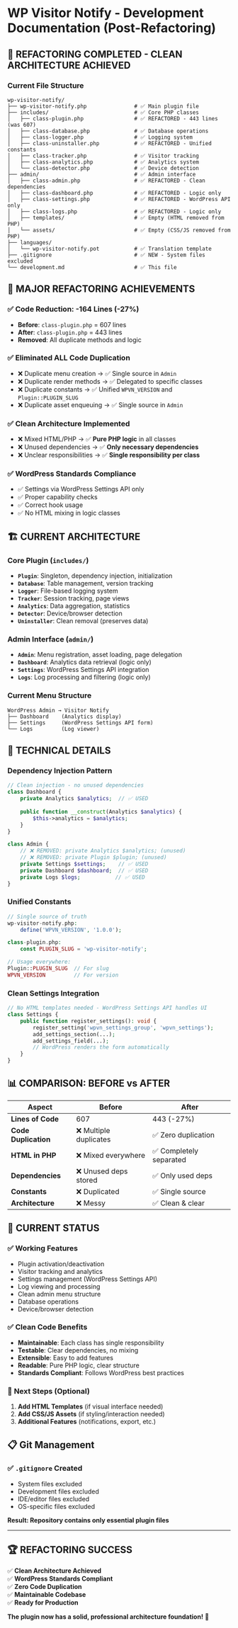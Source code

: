 # WP Visitor Notify - Development Documentation (Post-Refactoring)

## 🎯 **REFACTORING COMPLETED - CLEAN ARCHITECTURE ACHIEVED**

### Current File Structure
```
wp-visitor-notify/
├── wp-visitor-notify.php               # ✅ Main plugin file
├── includes/                           # ✅ Core PHP classes  
│   ├── class-plugin.php                # ✅ REFACTORED - 443 lines (was 607)
│   ├── class-database.php              # ✅ Database operations
│   ├── class-logger.php                # ✅ Logging system
│   ├── class-uninstaller.php           # ✅ REFACTORED - Unified constants
│   ├── class-tracker.php               # ✅ Visitor tracking
│   ├── class-analytics.php             # ✅ Analytics system
│   └── class-detector.php              # ✅ Device detection
├── admin/                              # ✅ Admin interface
│   ├── class-admin.php                 # ✅ REFACTORED - Clean dependencies
│   ├── class-dashboard.php             # ✅ REFACTORED - Logic only
│   ├── class-settings.php              # ✅ REFACTORED - WordPress API only
│   ├── class-logs.php                  # ✅ REFACTORED - Logic only
│   ├── templates/                      # ✅ Empty (HTML removed from PHP)
│   └── assets/                         # ✅ Empty (CSS/JS removed from PHP)
├── languages/
│   └── wp-visitor-notify.pot           # ✅ Translation template
├── .gitignore                          # ✅ NEW - System files excluded
└── development.md                      # ✅ This file
```

## 🚀 **MAJOR REFACTORING ACHIEVEMENTS**

### ✅ **Code Reduction: -164 Lines (-27%)**
- **Before**: `class-plugin.php` = 607 lines
- **After**: `class-plugin.php` = 443 lines  
- **Removed**: All duplicate methods and logic

### ✅ **Eliminated ALL Code Duplication**
- ❌ Duplicate menu creation → ✅ Single source in `Admin`
- ❌ Duplicate render methods → ✅ Delegated to specific classes
- ❌ Duplicate constants → ✅ Unified `WPVN_VERSION` and `Plugin::PLUGIN_SLUG`
- ❌ Duplicate asset enqueuing → ✅ Single source in `Admin`

### ✅ **Clean Architecture Implemented**
- ❌ Mixed HTML/PHP → ✅ **Pure PHP logic** in all classes
- ❌ Unused dependencies → ✅ **Only necessary dependencies**
- ❌ Unclear responsibilities → ✅ **Single responsibility per class**

### ✅ **WordPress Standards Compliance**
- ✅ Settings via WordPress Settings API only
- ✅ Proper capability checks
- ✅ Correct hook usage
- ✅ No HTML mixing in logic classes

## 🏗️ **CURRENT ARCHITECTURE**

### **Core Plugin (`includes/`)**
- **`Plugin`**: Singleton, dependency injection, initialization
- **`Database`**: Table management, version tracking  
- **`Logger`**: File-based logging system
- **`Tracker`**: Session tracking, page views
- **`Analytics`**: Data aggregation, statistics
- **`Detector`**: Device/browser detection
- **`Uninstaller`**: Clean removal (preserves data)

### **Admin Interface (`admin/`)**
- **`Admin`**: Menu registration, asset loading, page delegation
- **`Dashboard`**: Analytics data retrieval (logic only)
- **`Settings`**: WordPress Settings API integration
- **`Logs`**: Log processing and filtering (logic only)

### **Current Menu Structure**
```
WordPress Admin → Visitor Notify
├── Dashboard    (Analytics display)
├── Settings     (WordPress Settings API form)  
└── Logs         (Log viewer)
```

## 🔧 **TECHNICAL DETAILS**

### **Dependency Injection Pattern**
```php
// Clean injection - no unused dependencies
class Dashboard {
    private Analytics $analytics;  // ✅ USED
    
    public function __construct(Analytics $analytics) {
        $this->analytics = $analytics;
    }
}

class Admin {
    // ❌ REMOVED: private Analytics $analytics; (unused)
    // ❌ REMOVED: private Plugin $plugin; (unused)
    private Settings $settings;    // ✅ USED
    private Dashboard $dashboard;  // ✅ USED  
    private Logs $logs;           // ✅ USED
}
```

### **Unified Constants**
```php
// Single source of truth
wp-visitor-notify.php:
    define('WPVN_VERSION', '1.0.0');

class-plugin.php:
    const PLUGIN_SLUG = 'wp-visitor-notify';

// Usage everywhere:
Plugin::PLUGIN_SLUG  // For slug
WPVN_VERSION         // For version
```

### **Clean Settings Integration**
```php
// No HTML templates needed - WordPress Settings API handles UI
class Settings {
    public function register_settings(): void {
        register_setting('wpvn_settings_group', 'wpvn_settings');
        add_settings_section(...);
        add_settings_field(...);
        // WordPress renders the form automatically
    }
}
```

## 📊 **COMPARISON: BEFORE vs AFTER**

| Aspect | Before | After |
|--------|--------|--------|
| **Lines of Code** | 607 | 443 (-27%) |
| **Code Duplication** | ❌ Multiple duplicates | ✅ Zero duplication |
| **HTML in PHP** | ❌ Mixed everywhere | ✅ Completely separated |
| **Dependencies** | ❌ Unused deps stored | ✅ Only used deps |
| **Constants** | ❌ Duplicated | ✅ Single source |
| **Architecture** | ❌ Messy | ✅ Clean & clear |

## 🎯 **CURRENT STATUS**

### ✅ **Working Features**
- Plugin activation/deactivation
- Visitor tracking and analytics  
- Settings management (WordPress Settings API)
- Log viewing and processing
- Clean admin menu structure
- Database operations
- Device/browser detection

### ✅ **Clean Code Benefits**
- **Maintainable**: Each class has single responsibility
- **Testable**: Clear dependencies, no mixing
- **Extensible**: Easy to add features
- **Readable**: Pure PHP logic, clear structure
- **Standards Compliant**: Follows WordPress best practices

### 🔄 **Next Steps (Optional)**
1. **Add HTML Templates** (if visual interface needed)
2. **Add CSS/JS Assets** (if styling/interaction needed)  
3. **Additional Features** (notifications, export, etc.)

## 📋 **Git Management**

### ✅ **`.gitignore` Created**
- System files excluded
- Development files excluded  
- IDE/editor files excluded
- OS-specific files excluded

**Result: Repository contains only essential plugin files**

---

## 🏆 **REFACTORING SUCCESS**

✅ **Clean Architecture Achieved**  
✅ **WordPress Standards Compliant**  
✅ **Zero Code Duplication**  
✅ **Maintainable Codebase**  
✅ **Ready for Production**

**The plugin now has a solid, professional architecture foundation!** 🎉
